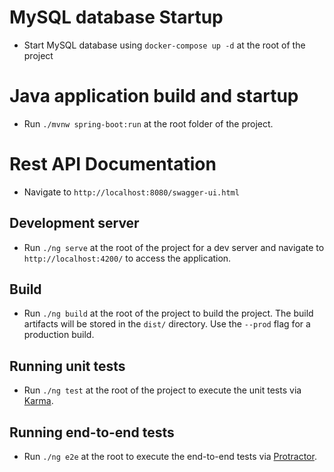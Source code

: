 # MySQL database Startup

- Start MySQL database using `docker-compose up -d` at the root of the project

# Java application build and startup

- Run `./mvnw spring-boot:run` at the root folder of the project.

# Rest API Documentation

- Navigate to `http://localhost:8080/swagger-ui.html`

## Development server

- Run `./ng serve` at the root of the project for a dev server and navigate to `http://localhost:4200/` to access the application.

## Build

- Run `./ng build` at the root of the project to build the project. The build artifacts will be stored in the `dist/` directory. Use the `--prod` flag for a production build.

## Running unit tests

- Run `./ng test` at the root of the project to execute the unit tests via [Karma](https://karma-runner.github.io).

## Running end-to-end tests

- Run `./ng e2e` at the root to execute the end-to-end tests via [Protractor](http://www.protractortest.org/).